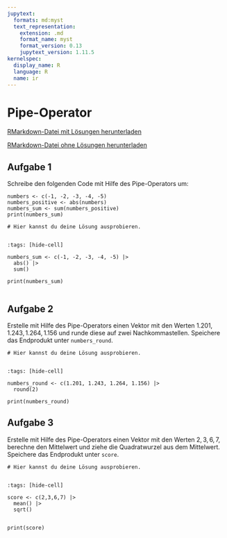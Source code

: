 ```yaml
---
jupytext:
  formats: md:myst
  text_representation:
    extension: .md
    format_name: myst
    format_version: 0.13
    jupytext_version: 1.11.5
kernelspec:
  display_name: R
  language: R
  name: ir
---
```


# Pipe-Operator

<a href=https://raw.githubusercontent.com/Methods-Berlin/RTraining/main/Aufgaben_rmd/Pipe_Operator.Rmd download=Pipe_Operator.Rmd>RMarkdown-Datei mit Lösungen herunterladen</a>


<a href=https://raw.githubusercontent.com/Methods-Berlin/RTraining/Rmd_ohne_Loesung/Rmd_ohne_Loesungen/Pipe_Operator.Rmd download=Pipe_Operator.Rmd>RMarkdown-Datei ohne Lösungen herunterladen</a>



## Aufgabe 1

Schreibe den folgenden Code mit Hilfe des Pipe-Operators um: 

```{code-cell} r
numbers <- c(-1, -2, -3, -4, -5)
numbers_positive <- abs(numbers)
numbers_sum <- sum(numbers_positive)
print(numbers_sum)

```


```{code-cell} r
# Hier kannst du deine Lösung ausprobieren.


```

<!-- loesung: start-->


```{code-cell} r
:tags: [hide-cell]

numbers_sum <- c(-1, -2, -3, -4, -5) |> 
  abs() |> 
  sum()

print(numbers_sum)
  
```


<!-- loesung: ende-->


## Aufgabe 2

Erstelle mit Hilfe des Pipe-Operators einen Vektor mit den Werten $1.201, 1.243, 1.264, 1.156$ und runde diese auf zwei Nachkommastellen. Speichere das Endprodukt unter `numbers_round`.

```{code-cell} r
# Hier kannst du deine Lösung ausprobieren.


```

<!-- loesung: start-->


```{code-cell} r
:tags: [hide-cell]

numbers_round <- c(1.201, 1.243, 1.264, 1.156) |> 
  round(2)

print(numbers_round)

```


<!-- loesung: ende-->


## Aufgabe 3

Erstelle mit Hilfe des Pipe-Operators einen Vektor mit den Werten $2,3,6,7$, berechne den Mittelwert und ziehe die Quadratwurzel aus dem Mittelwert. Speichere das Endprodukt unter `score`.

```{code-cell} r
# Hier kannst du deine Lösung ausprobieren.


```

<!-- loesung: start-->


```{code-cell} r
:tags: [hide-cell]

score <- c(2,3,6,7) |> 
  mean() |> 
  sqrt()  
  

print(score)

```


<!-- loesung: ende-->
